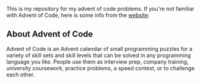 This is my repository for my advent of code problems. If you're not familiar with Advent of Code, here is some info from the [website](https://adventofcode.com/2015/about):
## About Advent of Code
Advent of Code is an Advent calendar of small programming puzzles for a variety of skill sets and skill levels that can be solved in any programming language you like. People use them as interview prep, company training, university coursework, practice problems, a speed contest, or to challenge each other.

